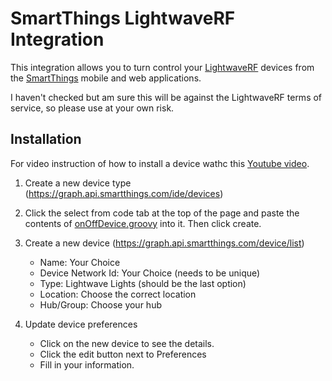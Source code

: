 # SmartThings LightwaveRF Integration

This integration allows you to turn control your [LightwaveRF](http://lightwaverf.com/) devices from the [SmartThings](http://www.smartthings.com/) mobile and web applications.

I haven't checked but am sure this will be against the LightwaveRF terms of service, so please use at your own risk.

## Installation
For video instruction of how to install a device wathc this [Youtube video](https://www.youtube.com/watch?v=THVWnSFZSI0).

1. Create a new device type (https://graph.api.smartthings.com/ide/devices)

2. Click the select from code tab at the top of the page and paste the contents of [onOffDevice.groovy](https://github.com/adamclark-dev/smartthings-lighwaverf/blob/master/onOffDevice.groovy) into it. Then click create.

3. Create a new device (https://graph.api.smartthings.com/device/list)
    * Name: Your Choice
    * Device Network Id: Your Choice (needs to be unique)
    * Type: Lightwave Lights (should be the last option)
    * Location: Choose the correct location
    * Hub/Group: Choose your hub
    
4. Update device preferences
    * Click on the new device to see the details.
    * Click the edit button next to Preferences
    * Fill in your information.
